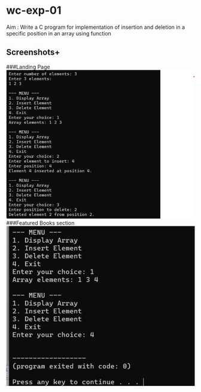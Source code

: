 # wc-exp-01
Aim : Write a C program for implementation of insertion and deletion in a specific position in  an array using function

## Screenshots+
###Landing Page
![Landing Page](output1.png)
###Featured Books section
![Featured books](output2.png)
